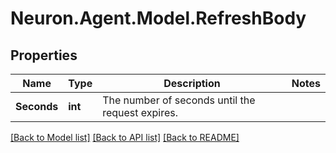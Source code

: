# Neuron.Agent.Model.RefreshBody

## Properties

Name | Type | Description | Notes
------------ | ------------- | ------------- | -------------
**Seconds** | **int** | The number of seconds until the request expires. | 

[[Back to Model list]](../README.md#documentation-for-models) [[Back to API list]](../README.md#documentation-for-api-endpoints) [[Back to README]](../README.md)


